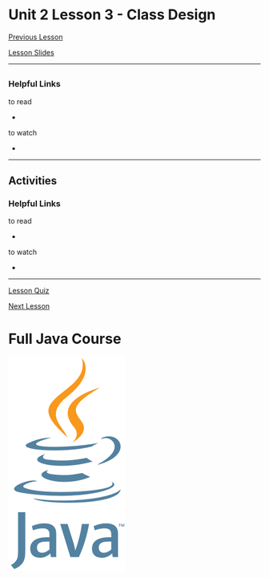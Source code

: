# Unit 2 Lesson 3 - Class Design

[Previous Lesson]()

[Lesson Slides]()

---
##

### Helpful Links

to read

- []()

to watch

- []()

---
## Activities

### Helpful Links

to read

- []()

to watch

- []()

---

[Lesson Quiz]()

[Next Lesson]()

# Full Java Course

<a href="https://github.com/Kevin-Lago/java_full_course">
	<img src="../../java_logo.png" />
</a>

